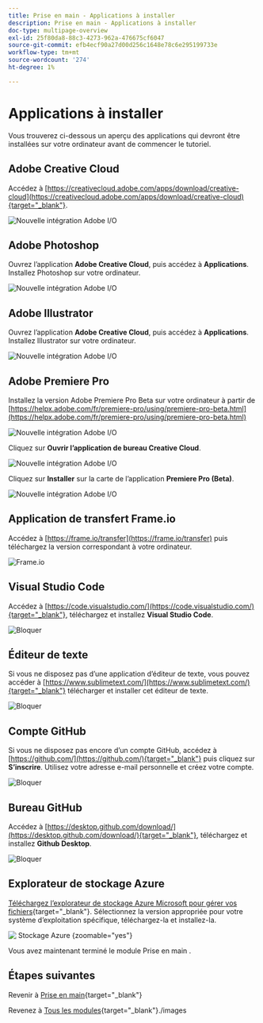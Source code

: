 ```yaml
---
title: Prise en main - Applications à installer
description: Prise en main - Applications à installer
doc-type: multipage-overview
exl-id: 25f80da8-88c3-4273-962a-476675cf6047
source-git-commit: efb4ecf90a27d00d256c1648e78c6e295199733e
workflow-type: tm+mt
source-wordcount: '274'
ht-degree: 1%

---
```


# Applications à installer

Vous trouverez ci-dessous un aperçu des applications qui devront être installées sur votre ordinateur avant de commencer le tutoriel.

## Adobe Creative Cloud

Accédez à [https://creativecloud.adobe.com/apps/download/creative-cloud](https://creativecloud.adobe.com/apps/download/creative-cloud){target="_blank"}.

![Nouvelle intégration Adobe I/O](./images/cc.png)

## Adobe Photoshop

Ouvrez l’application **Adobe Creative Cloud**, puis accédez à **Applications**. Installez Photoshop sur votre ordinateur.

![Nouvelle intégration Adobe I/O](./images/psd.png)

## Adobe Illustrator

Ouvrez l’application **Adobe Creative Cloud**, puis accédez à **Applications**. Installez Illustrator sur votre ordinateur.

![Nouvelle intégration Adobe I/O](./images/psd.png)

## Adobe Premiere Pro

Installez la version Adobe Premiere Pro Beta sur votre ordinateur à partir de [https://helpx.adobe.com/fr/premiere-pro/using/premiere-pro-beta.html](https://helpx.adobe.com/fr/premiere-pro/using/premiere-pro-beta.html)

![Nouvelle intégration Adobe I/O](./images/prpro.png)

Cliquez sur **Ouvrir l’application de bureau Creative Cloud**.

![Nouvelle intégration Adobe I/O](./images/prpro1.png)

Cliquez sur **Installer** sur la carte de l’application **Premiere Pro (Beta)**.

![Nouvelle intégration Adobe I/O](./images/prpro2.png)

## Application de transfert Frame.io

Accédez à [https://frame.io/transfer](https://frame.io/transfer) puis téléchargez la version correspondant à votre ordinateur.

![Frame.io](./images/frameio11.png)

## Visual Studio Code

Accédez à [https://code.visualstudio.com/](https://code.visualstudio.com/){target="_blank"}, téléchargez et installez **Visual Studio Code**.

![Bloquer](./images/vsc1.png)

## Éditeur de texte

Si vous ne disposez pas d’une application d’éditeur de texte, vous pouvez accéder à [https://www.sublimetext.com/](https://www.sublimetext.com/){target="_blank"} télécharger et installer cet éditeur de texte.

![Bloquer](./images/text1.png)

## Compte GitHub

Si vous ne disposez pas encore d’un compte GitHub, accédez à [https://github.com/](https://github.com/){target="_blank"} puis cliquez sur **S’inscrire**. Utilisez votre adresse e-mail personnelle et créez votre compte.

![Bloquer](./images/git.png)

## Bureau GitHub

Accédez à [https://desktop.github.com/download/](https://desktop.github.com/download/){target="_blank"}, téléchargez et installez **Github Desktop**.

![Bloquer](./images/block1.png)

## Explorateur de stockage Azure

[Téléchargez l’explorateur de stockage Azure Microsoft pour gérer vos fichiers](https://azure.microsoft.com/en-us/products/storage/storage-explorer#Download-4){target="_blank"}. Sélectionnez la version appropriée pour votre système d’exploitation spécifique, téléchargez-la et installez-la.

![&#x200B; Stockage Azure &#x200B;](./images/az10.png){zoomable="yes"}

Vous avez maintenant terminé le module Prise en main .

## Étapes suivantes

Revenir à [Prise en main](./getting-started.md){target="_blank"}

Revenez à [Tous les modules](./../../../overview.md){target="_blank"}./images
